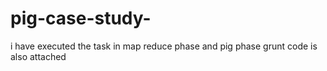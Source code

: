 # pig-case-study-
i have executed the task in map reduce phase and pig phase
grunt code is also attached
